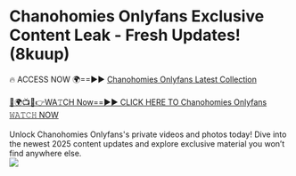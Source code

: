 # Chanohomies Onlyfans Exclusive Content Leak - Fresh Updates! (8kuup)

🔥 ACCESS NOW 🌍==►► <a href="https://tinyurl.com/kvy9nzfs" rel="nofollow">Chanohomies Onlyfans Latest Collection</a>
<br><br>
[🔴🌍📺📱👉WA𝚃CH Now==►► CLICK HERE TO Chanohomies Onlyfans 𝚆𝙰𝚃𝙲𝙷 NOW](https://tinyurl.com/kvy9nzfs)
<br><br>
Unlock Chanohomies Onlyfans's private videos and photos today! Dive into the newest 2025 content updates and explore exclusive material you won’t find anywhere else.
<br>
<a href="https://tinyurl.com/kvy9nzfs" rel="nofollow" data-target="animated-image.originalLink"><img src="https://camo.githubusercontent.com/8a4f000d20f83aca3bf7ec5f350d767afa0574a8a352519fd8cfa583a6f93a33/68747470733a2f2f692e696d6775722e636f6d2f644a486b345a712e676966" data-canonical-src="https://i.imgur.com/dJHk4Zq.gif" style="max-width: 100%; display: inline-block;" data-target="animated-image.originalImage"></a>
<br>
